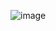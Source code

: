 ![image](https://user-images.githubusercontent.com/93741675/234451221-da5749d0-8d67-49c1-8420-f56761691a2f.png)
